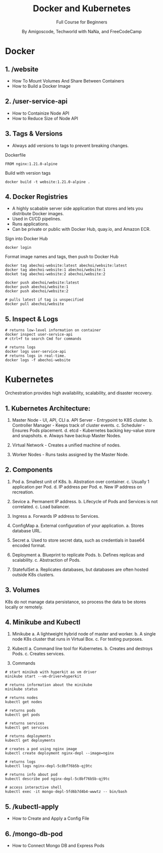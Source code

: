 <h1 align="center">
Docker and Kubernetes
</h1>
<p align="center">
Full Course for Beginners
</p>
<p align="center">
By Amigoscode, Techworld with NaNa, and FreeCodeCamp
</p>

# Docker

## 1. /website

- How To Mount Volumes And Share Between Containers
- How to Build a Docker Image

## 2. /user-service-api

- How to Containize Node API
- How to Reduce Size of Node API

## 3. Tags & Versions

- Always add versions to tags to prevent breaking changes.

Dockerfile

```
FROM nginx:1.21.0-alpine
```

Build with version tags

```
docker build -t website:1.21.0-alpine .
```

## 4. Docker Registries

- A highly scabable server side application that stores and lets you distribute Docker images.
- Used in CI/CD pipelines.
- Runs applications.
- Can be private or public with Docker Hub, quay.io, and Amazon ECR.

Sign into Docker Hub

```
docker login
```

Format image names and tags, then push to Docker Hub

```
docker tag abechoi-website:latest abechoi/website:latest
docker tag abechoi-website:1 abechoi/website:1
docket tag abechoi-website:2 abechoi/website:2

docker push abechoi/website:latest
docker push abechoi/website:1
docker push abechoi/website:2

# pulls latest if tag is unspecified
docker pull abechoi/website
```

## 5. Inspect & Logs

```
# returns low-level information on container
docker inspect user-service-api
# ctrl+f to search Cmd for commands
```

```
# returns logs
docker logs user-service-api
# returns logs in real-time.
docker logs -f abechoi-website
```

# Kubernetes

Orchestration provides high availability, scalability, and disaster recovery.

## 1. Kubernetes Architecture:

1. Master Node - UI, API, CLI
   a. API Server - Entrypoint to K8S cluster.
   b. Controller Manager - Keeps track of cluster events.
   c. Scheduler - Ensures Pods placement.
   d. etcd - Kubernetes backing key-value store and snapshots.
   e. Always have backup Master Nodes.

2. Virtual Network - Creates a unified machine of nodes.

3. Worker Nodes - Runs tasks assigned by the Master Node.

## 2. Components

1. Pod
   a. Smallest unit of K8s.
   b. Abstration over container.
   c. Usually 1 application per Pod.
   d. IP address per Pod.
   e. New IP address on recreation.

2. Sevice
   a. Permanent IP address.
   b. Lifecycle of Pods and Services is not correlated.
   c. Load balancer.

3. Ingress
   a. Forwards IP address to Services.

4. ConfigMap
   a. External configuration of your application.
   a. Stores database URL.

5. Secret
   a. Used to store secret data, such as credentials in base64 encoded format.

6. Deployment
   a. Blueprint to replicate Pods.
   b. Defines replicas and scalability.
   c. Abstraction of Pods.

7. StatefulSet
   a. Replicates databases, but databases are often hosted outside K8s clusters.

## 3. Volumes

K8s do not manage data persistance, so process the data to be stores locally or remotely.

## 4. Minikube and Kubectl

1. Minikube
   a. A lightweight hybrid node of master and worker.
   b. A single node K8s cluster that runs in Virtual Box.
   c. For testing purposes.

2. Kubectl
   a. Command line tool for Kubernetes.
   b. Creates and destroys Pods.
   c. Creates services.

3. Commands

```
# start minikub with hyperkit as vm driver
minikube start --vm-driver=hyperkit

# returns information about the minikube
minikube status

# returns nodes
kubectl get nodes

# returns pods
kubectl get pods

# returns services
kubectl get services

# returns deployments
kubectl get deployments

# creates a pod using nginx image
kubectl create deployment nginx-depl --image=nginx

# returns logs
kubectl logs nginx-depl-5c8bf76b5b-qj9tc

# returns info about pod
kubectl describe pod nginx-depl-5c8bf76b5b-qj9tc

# access interactive shell
kubectl exec -it mongo-depl-5fd6b7d4b4-wwwtz -- bin/bash
```

## 5. /kubectl-apply

- How to Create and Apply a Config File

## 6. /mongo-db-pod

- How to Connect Mongo DB and Express Pods
